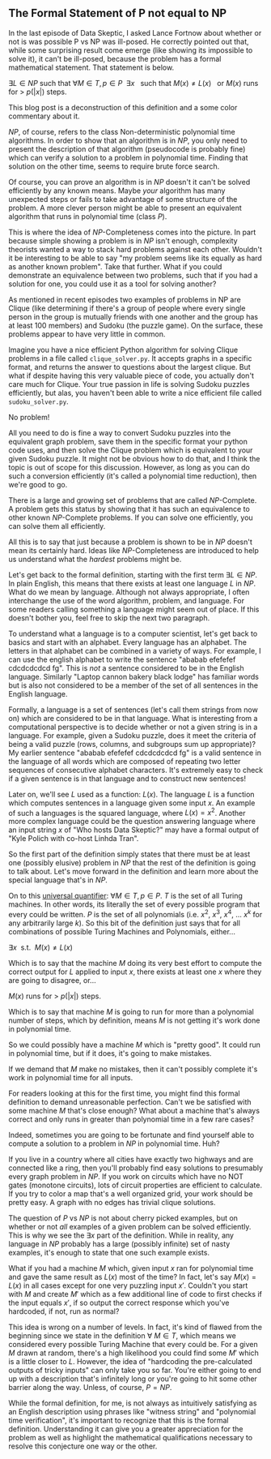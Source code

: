 ## The Formal Statement of P not equal to NP

In the last episode of Data Skeptic, I asked Lance Fortnow about whether or not is was possible P vs NP was ill-posed.  He correctly pointed out that, while some surprising result come emerge (like showing its impossible to solve it), it can't be ill-posed, because the problem has a formal mathematical statement. That statement is below.

$\exists L \in NP$ such that $\forall M \in T, p \in P \hspace{5pt} \exists x \hspace{5pt}$ such that $M(x) \ne L(x) \hspace{5pt}$ or $M(x)$ runs for > $p(|x|)$ steps.

This blog post is a deconstruction of this definition and a some color commentary about it.

$NP$, of course, refers to the class Non-deterministic polynomial time algorithms.  In order to show that an algorithm is in $NP$, you only need to present the description of that algorithm (pseudocode is probably fine) which can verify a solution to a problem in polynomial time.  Finding that solution on the other time, seems to require brute force search.

Of course, you can prove an algorithm is in $NP$ doesn't it can't be solved efficiently by any known means.  Maybe *your* algorithm has many unexpected steps or fails to take advantage of some structure of the problem.  A more clever person might be able to present an equivalent algorithm that runs in polynomial time (class $P$).

This is where the idea of $NP$-Completeness comes into the picture.  In part because simple showing a problem is in $NP$ isn't enough, complexity theorists wanted a way to stack hard problems against each other.  Wouldn't it be interesting to be able to say "my problem seems like its equally as hard as another known problem".  Take that further.  What if you could demonstrate an equivalence between two problems, such that if you had a solution for one, you could use it as a tool for solving another?

As mentioned in recent episodes two examples of problems in NP are Clique (like determining if there's a group of people where every single person in the group is mutually friends with one another and the group has at least 100 members) and Sudoku (the puzzle game).  On the surface, these problems appear to have very little in common.

Imagine you have a nice efficient Python algorithm for solving Clique problems in a file called `clique_solver.py`. It accepts graphs in a specific format, and returns the answer to questions about the largest clique.  But what if despite having this very valuable piece of code, you actually don't care much for Clique.  Your true passion in life is solving Sudoku puzzles efficiently, but alas, you haven't been able to write a nice efficient file called `sudoku_solver.py`.

No problem!

All you need to do is fine a way to convert Sudoku puzzles into the equivalent graph problem, save them in the specific format your python code uses, and then solve the  Clique problem which is equivalent to your given Sudoku puzzle.  It might not be obvious how to do that, and I think the topic is out of scope for this discussion.  However, as long as you can do such a conversion efficiently (it's called a polynomial time reduction), then we're good to go.

There is a large and growing set of problems that are called $NP$-Complete.  A problem gets this status by showing that it has such an equivalence to other known $NP$-Complete problems.  If you can solve one efficiently, you can solve them all efficiently.

All this is to say that just because a problem is shown to be in $NP$ doesn't mean its certainly hard.  Ideas like $NP$-Completeness are introduced to help us understand what the *hardest* problems might be.

Let's get back to the formal definition, starting with the first term $\exists L \in NP$.  In plain English, this means that there exists at least one language $L$ in $NP$.  What do we mean by language.  Although not always appropriate, I often interchange the use of the word algorithm, problem, and language.  For some readers calling something a language might seem out of place.  If this doesn't bother you, feel free to skip the next two paragraph.

To understand what a language is to a computer scientist, let's get back to basics and start with an alphabet.  Every language has an alphabet.  The letters in that alphabet can be combined in a variety of ways.  For example, I can use the english alphabet to write the sentence "ababab efefefef cdcdcdcdcd fg".  This is *not* a sentence considered to be in the English language.  Similarly "Laptop cannon bakery black lodge" has familiar words but is also not considered to be a member of the set of all sentences in the English language.

Formally, a language is a set of sentences (let's call them strings from now on) which are considered to be in that language.  What is interesting from a computational perspective is to decide whether or not a given string is in a language.  For example, given a Sudoku puzzle, does it meet the criteria of being a valid puzzle (rows, columns, and subgroups sum up appropriate)?  My earlier sentence "ababab efefefef cdcdcdcdcd fg" is a valid sentence in the language of all words which are composed of repeating two letter sequences of consecutive alphabet characters.  It's extremely easy to check if a given sentence is in that language and to construct new sentences!

Later on, we'll see $L$ used as a function: $L(x)$.  The language $L$ is a function which computes sentences in a language given some input $x$.  An example of such a languages is the squared language, where $L(x) = x^2$.  Another more complex language could be the question answering language where an input string $x$ of "Who hosts Data Skeptic?" may have a formal output of "Kyle Polich with co-host Linhda Tran".

So the first part of the definition simply states that there must be at least one (possibly elusive) problem in $NP$ that the rest of the definition is going to talk about.  Let's move forward in the definition and learn more about the special language that's in $NP$.

On to this [universal quantifier](https://en.wikipedia.org/wiki/Universal_quantification): $\forall M \in T, p \in P$.  $T$ is the set of all Turing machines.  In other words, its literally the set of every possible program that every could be written.  $P$ is the set of all polynomials (i.e. $x^2$, $x^3$, $x^4$, ... $x^k$ for any arbitrarily large $k$).  So this bit of the definition just says that for all combinations of possible Turing Machines and Polynomials, either...

$\exists x \hspace{5pt} \text{s.t.} \hspace{5pt} M(x) \ne L(x) \hspace{5pt}$

Which is to say that the machine $M$ doing its very best effort to compute the correct output for $L$ applied to input $x$, there exists at least one $x$ where they are going to disagree, or...

$M(x)$ runs for > $p(|x|)$ steps.

Which is to say that machine $M$ is going to run for more than a polynomial number of steps, which by definition, means $M$ is not getting it's work done in polynomial time.

So we could possibly have a machine $M$ which is "pretty good".  It could run in polynomial time, but if it does, it's going to make mistakes.

If we demand that $M$ make no mistakes, then it can't possibly complete it's work in polynomial time for all inputs.

For readers looking at this for the first time, you might find this formal definition to demand unreasonable perfection.  Can't we be satisfied with some machine $M$ that's close enough?  What about a machine that's always correct and only runs in greater than polynomial time in a few rare cases?

Indeed, sometimes you are going to be fortunate and find yourself able to compute a solution to a problem in $NP$ in polynomial time.  Huh?

If you live in a country where all cities have exactly two highways and are connected like a ring, then you'll probably find easy solutions to presumably every graph problem in $NP$.  If you work on circuits which have no NOT gates (monotone circuits), lots of circuit properties are efficient to calculate.  If you try to color a map that's a well organized grid, your work should be pretty easy.  A graph with no edges has trivial clique solutions.

The question of $P$ vs $NP$ is not about cherry picked examples, but on whether or not *all* examples of a given problem can be solved efficiently.  This is why we see the $\exists x$ part of the definition.  While in reality, any language in $NP$ probably has a large (possibly infinite) set of nasty examples, it's enough to state that one such example exists.

What if you had a machine $M$ which, given input $x$ ran for polynomial time and gave the same result as $L(x)$ most of the time?  In fact, let's say $M(x) = L(x)$ in all cases except for one very puzzling input $x'$.  Couldn't you start with $M$ and create $M'$ which as a few additional line of code to first checks if the input equals $x'$, if so output the correct response which you've hardcoded, if not, run as normal?

This idea is wrong on a number of levels.  In fact, it's kind of flawed from the beginning since we state in the definition $\forall$ $M \in T$, which means we considered every possible Turing Machine that every could be.  For a given $M$ drawn at random, there's a high likelihood you could find some $M'$ which is a little closer to $L$.  However, the idea of "hardcoding the pre-calculated outputs of tricky inputs" can only take you so far.  You're either going to end up with a description that's infinitely long or you're going to hit some other barrier along the way.  Unless, of course, $P=NP$.

While the formal definition, for me, is not always as intuitively satisfying as an English description using phrases like "witness string" and "polynomial time verification", it's important to recognize that this is the formal definition.  Understanding it can give you a greater appreciation for the problem as well as highlight the mathematical qualifications necessary to resolve this conjecture one way or the other.


